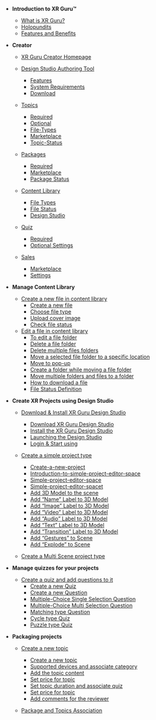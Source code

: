 <!-- docs/_sidebar.md -->

- **Introduction to XR Guru™**
  - [What is XR Guru?](/basic)
  - [Holopundits](/basic?id=Holopundits)
  - [Features and Benefits](/basic?id=xr-guru-features-and-benefits)
 

 
- **Creator**

  - [XR Guru Creator Homepage](/Creator)
  - [Design Studio Authoring Tool](/Creator?id=design-studio-authoring-tool)
    - [Features](/Creator?id=features)
    - [System Requirements](/Creator?id=system-requirements)
    - [Download](/Creator?id=download)
  - [Topics](/Topics)
    - [Required](/Topics)
    - [Optional](/Topics?id=Optional)
    - [File-Types](/Topics?id=File-Types)
    - [Marketplace](/Topics?id=Marketplace)
    - [Topic-Status](/Topics?id=Topic-Status)
 
  - [Packages](/Packages)
    - [Required](/Packages?id=Required)
    - [Marketplace](/Packages?Id=Marketplace)
    - [Package Status](/Packages)
  - [Content Library](/ContentLibrary)
    - [File Types](/ContentLibrary?id=File-Types)
    - [File Status](/ContentLibrary?id=File-Status)
    - [Design Studio](/ContentLibrary?id=Design-Studio)
  - [Quiz](/Quiz)
    - [Required](/Quiz?id=Required)
    - [Optional Settings](/Quiz?id=Optional-Settings)
  - [Sales](/Sales?id=Sales)
    - [Marketplace](/Sales?id=Marketplace)
    - [Settings](/Sales?id=Settings)
 
 
- **Manage Content Library**
  - [Create a new file in content library](/ContentLibrary.md?id=Create-a-new-file)
      - [Create a new file](/ContentLibrary?id=Create-a-new-file)  
      - [Choose file type](/ContentLibrary?id=Choose-file-type)  
      - [Upload cover image](/ContentLibrary?id=Upload-cover-image)  
      - [Check file status](/ContentLibrary?id=Check-file-status)  
  - [Edit a file in content library](/ContentLibrary?id=To-edit-a-file-folder)
     - [To edit a file folder](/ContentLibrary?id=To-edit-a-file-folder)  
     - [Delete a file folder](/ContentLibrary?id=Delete-a-file-folder)  
     - [Delete multiple files folders](/ContentLibrary?id=Delete-multiple-files-folders)  
     - [Move a selected file folder to a specific location](/ContentLibrary?id=move-a-selected-filefolder-to-a-specific-location-within-the-content-library)  
     - [Move to pop-up](/ContentLibrary?id=Move-to-pop-up)
     - [Create a folder while moving a file folder](/ContentLibrary?id=Create-a-folder-while-moving-a-file-folder) 
     - [Move multiple folders and files to a folder](/ContentLibrary?id=Move-multiple-folders-and-files-to-a-folder) 
     - [How to download a file](/ContentLibrary?id=How-to-download-a-file)  
     - [File Status Definition](/ContentLibrary?id=file-status-definition) 
                                   
- **Create XR Projects using Design Studio**

  - [Download &amp; Install XR Guru Design Studio ](Install?id=Design-Studio)
      - [Download XR Guru Design Studio](Install?id=Download-XR-Guru-Design-Studio)
      - [Install the XR Guru Design Studio](Install?id=Install-the-XR-Guru-Design-Studio)
      - [Launching the Design Studio](Install?id=Launch-the-Design-Studio )
      - [Login & Start using](Install?id=Login-to-Design-Studio)
  
  - [Create a simple project type](/SimpleProject)
      - [Create-a-new-project](/SimpleProject?id=create-a-new-project)
      - [Introduction-to-simple-project-editor-space](/SimpleProject?id=introduction-to-simple-project-editor-space)
      - [Simple-project-editor-space](/SimpleProject?id=simple-project-editor-space)
      - [Simple-project-editor-spacet](/SimpleProject?id=simple-project-editor-space)
      - [Add 3D Model to the scene](/SimpleProject?id=simple-project-editor-space)
      - [Add “Name” Label to 3D Model](/SimpleProject?id=simple-project-editor-space)
      - [Add “Image” Label to 3D Model](/SimpleProject?id=simple-project-editor-space)
      - [Add “Video” Label to 3D Model](/SimpleProject?id=simple-project-editor-space)
      - [Add “Audio” Label to 3D Model](/SimpleProject?id=simple-project-editor-space)
      - [Add “Text” Label to 3D Model](/SimpleProject?id=add-transition-label-to-3d-model)
      - [Add “Transition” Label to 3D Model](/SimpleProject?id=simple-project-editor-space)
      - [Add “Gestures” to Scene](/SimpleProject?id=add-gestures-to-scene)
      - [Add “Explode” to Scene](/SimpleProject?id=add-explode-to-scene)

  - [Create a Multi Scene project type]()
 
                                           
- **Manage quizzes for your projects**
   - [Create a quiz and add questions to it](/Quiz?id=Create-a-new-Quiz)
     - [Create a new Quiz](/Quiz?id=Create-a-new-Quiz)
     - [Create a new Question](/Quiz?id=Create-a-new-Question)
     - [Multiple-Choice Single Selection Question](/Quiz?id=Create-a-Multiple-Choice-Single-Selection-Question)
     - [Multiple-Choice Multi Selection Question](/Quiz?id=Multiple-Choice-Multi-Selection-Question)
     - [Matching type Question](/Quiz?id=Matching-type-Question)
     - [Cycle type Quiz](/Quiz?id=Cycle-type-Quiz)
     - [Puzzle type Quiz](/Quiz?id=Puzzle-type-Quiz)
                                               
- **Packaging projects**
   - [Create a new topic ](/Topics?id=create-a-new-topic)
     - [Create a new topic](/Topics?id=create-a-new-topic)
     - [Supported devices and associate category](/Topics?id=add-supported-devices-and-associate-category)
     - [Add the topic content](/Topics?id=add-the-topic-content)
     - [Set price for topic](/Topics?id=set-price-for-topic)
     - [Set topic duration and associate quiz](/Topics?id=set-topic-duration-and-associate-quiz)
     - [Set price for topic](/Topics?id=set-price-for-topic)
     - [Add comments for the reviewer](/Topics?id=add-comments-for-the-reviewer)

   - [Package and Topics Association](/Packages?id=step3)
 
                                    

